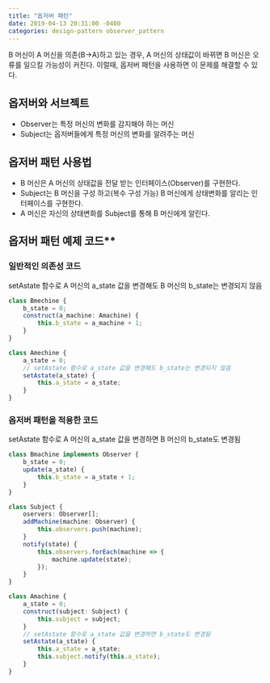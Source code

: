 ```yaml
---
title: "옵저버 패턴"
date: 2019-04-13 20:31:00 -0400
categories: design-pattern observer_pattern
---
```


B 머신이 A 머신을 의존(B->A)하고 있는 경우, A 머신의 상태값이 바뀌면 B 머신은 오류를 일으킬 가능성이 커진다. 이럴때, 옵저버 패턴을 사용하면 이 문제를 해결할 수 있다.

## 옵저버와 서브젝트
- Observer는 특정 머신의 변화를 감지해야 하는 머신
- Subject는 옵저버들에게 특정 머신의 변화를 알려주는 머신

## 옵저버 패턴 사용법
- B 머신은 A 머신의 상태값을 전달 받는 인터페이스(Observer)를 구현한다.
- Subject는 B 머신을 구성 하고(복수 구성 가능) B 머신에게 상태변화를 알리는 인터페이스를 구현한다.
- A 머신은 자신의 상태변화를 Subject를 통해 B 머신에게 알린다.

## 옵저버 패턴 예제 코드**

### 일반적인 의존성 코드
setAstate 함수로 A 머신의 a_state 값을 변경해도 B 머신의 b_state는 변경되지 않음
```ts
class Bmechine {
    b_state = 0;
    construct(a_machine: Amachine) {
        this.b_state = a_machine + 1;
    }
}

class Amechine {
    a_state = 0;
    // setAstate 함수로 a_state 값을 변경해도 b_state는 변경되지 않음
    setAstate(a_state) {
        this.a_state = a_state;
    }
}
```

### 옵저버 패턴을 적용한 코드
setAstate 함수로 A 머신의 a_state 값을 변경하면 B 머신의 b_state도 변경됨
```ts
class Bmachine implements Observer {
    b_state = 0;
    update(a_state) {
        this.b_state = a_state + 1;            
    }
}

class Subject {
    oservers: Observer[];
    addMachine(machine: Observer) {
        this.observers.push(machine);
    }
    notify(state) {
        this.observers.forEach(machine => {
            machine.update(state);
        });
    }
}

class Amachine {
    a_state = 0;
    construct(subject: Subject) {
        this.subject = subject;
    }
    // setAstate 함수로 a_state 값을 변경하면 b_state도 변경됨
    setAstate(a_state) {
        this.a_state = a_state;
        this.subject.notify(this.a_state);
    }
}
```